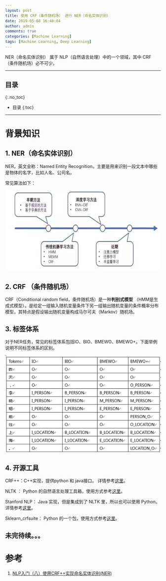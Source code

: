 ```yaml
---
layout: post
title: 使用 CRF（条件随机场） 进行 NER（命名实体识别）
date: 2019-05-08 16:48:04
author: admin
comments: true
categories: [Machine Learning]
tags: [Machine Learning, Deep Learning]
---
```


NER（命名实体识别） 属于 NLP（自然语言处理）中的一个领域，其中 CRF （条件随机场）必不可少。

<!-- more -->

---
## 目录
{:.no_toc}

* 目录
{:toc}
---

# 背景知识

## 1. NER（命名实体识别）

NER，英文全称：Named Entity Recognition。主要是用来识别一段文本中哪些是物体的名字，比如人名、公司名。

常见算法如下：

[![](/images/posts/ner-algorithms.webp)](/images/posts/ner-algorithms.webp)

## 2.  CRF （条件随机场）

CRF（Conditional random field，条件随机场）是一种**判别式模型** （HMM是生成式模型）。是给定一组输入随机变量条件下另一组输出随机变量的条件概率分布模型，其特点是假设输出随机变量构成马尔可夫（Markov）随机场。

## 3. 标签体系

对于NER任务，常见的标签体系包括IO、BIO、BMEWO、BMEWO+。下面举例说明不同标签体系的区别。

[![](/images/posts/token-system.webp)](/images/posts/token-system.webp)

## 4. 开源工具

CRF++：C++实现，提供python 和 java接口。 详情参考[这里](https://www.jianshu.com/p/50ba94f2b9f2)。

NLTK ： Python 的自然语言处理工具箱，使用方式参考[这里](https://www.jianshu.com/p/ee750877ab6f)。

Stanford NLP： Java 实现，但是集成到了 NLTK 里，所以也可以使用 Python。详情参考[这里](https://www.jianshu.com/p/ee750877ab6f)。

Sklearn_crfsuite： Python 的一个包，使用方式参考[这里](https://www.jianshu.com/p/7fa260e91382)。



## 未完待续。。。



# 参考

1. [NLP入门（八）使用CRF++实现命名实体识别(NER)](https://www.jianshu.com/p/50ba94f2b9f2)

